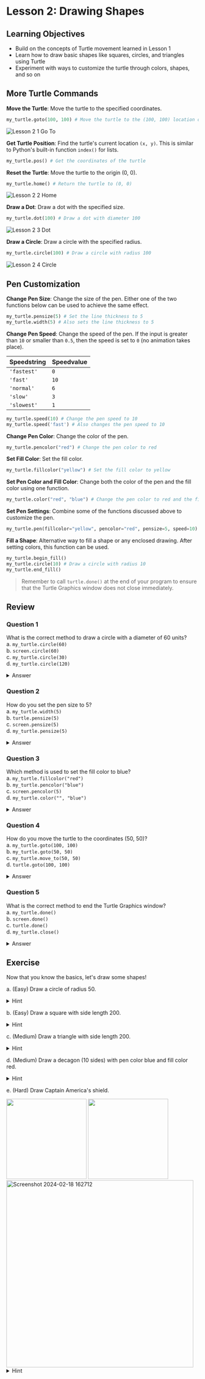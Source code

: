 # Lesson 2: Drawing Shapes

## Learning Objectives
- Build on the concepts of Turtle movement learned in Lesson 1
- Learn how to draw basic shapes like squares, circles, and triangles using Turtle
- Experiment with ways to customize the turtle through colors, shapes, and so on

## More Turtle Commands

**Move the Turtle**: Move the turtle to the specified coordinates.

```python
my_turtle.goto(100, 100) # Move the turtle to the (100, 100) location on the screen
```

![Lesson 2 1 Go To](https://github.com/The-Logic-Coders/turtle-program/assets/97239180/a2e3f5c6-436d-4168-a183-1331bfcce447)

**Get Turtle Position**: Find the turtle's current location `(x, y)`. This is similar to Python's built-in function `index()` for lists.

```python
my_turtle.pos() # Get the coordinates of the turtle
```

**Reset the Turtle**: Move the turtle to the origin (0, 0).

```python
my_turtle.home() # Return the turtle to (0, 0)
```

![Lesson 2 2 Home](https://github.com/The-Logic-Coders/turtle-program/assets/97239180/76f429a3-626b-4332-af7b-20c2ee950c0f)

**Draw a Dot**: Draw a dot with the specified size.

```python
my_turtle.dot(100) # Draw a dot with diameter 100
```

![Lesson 2 3 Dot](https://github.com/The-Logic-Coders/turtle-program/assets/97239180/b0e9aaf8-d0b3-451b-b598-0df5a74b2639)

**Draw a Circle**: Draw a circle with the specified radius.

```python
my_turtle.circle(100) # Draw a circle with radius 100
```

![Lesson 2 4 Circle](https://github.com/The-Logic-Coders/turtle-program/assets/97239180/fd50f782-1750-4066-b136-c1f7b65e508a)

## Pen Customization

**Change Pen Size**: Change the size of the pen. Either one of the two functions below can be used to achieve the same effect.

```python
my_turtle.pensize(5) # Set the line thickness to 5
my_turtle.width(5) # Also sets the line thickness to 5
```

**Change Pen Speed**: Change the speed of the pen. If the input is greater than `10` or smaller than `0.5`, then the speed is set to `0` (no animation takes place).

| **Speedstring** | **Speedvalue** |
| :----- | :----- |
| `'fastest'` | `0` |
| `'fast'` | `10` |
| `'normal'` | `6` |
| `'slow'` | `3` |
| `'slowest'` | `1` |

```python
my_turtle.speed(10) # Change the pen speed to 10
my_turtle.speed('fast') # Also changes the pen speed to 10
```

**Change Pen Color**: Change the color of the pen.

```python
my_turtle.pencolor("red") # Change the pen color to red
```

**Set Fill Color**: Set the fill color.

```python
my_turtle.fillcolor("yellow") # Set the fill color to yellow
```

**Set Pen Color and Fill Color**: Change both the color of the pen and the fill color using one function.

```python
my_turtle.color("red", "blue") # Change the pen color to red and the fill color to blue
```

**Set Pen Settings**: Combine some of the functions discussed above to customize the pen.

```python
my_turtle.pen(fillcolor="yellow", pencolor="red", pensize=5, speed=10) # Change the fill color to yellow, the pen color to red, the pen size/thickness to 5, and the pen speed to 10
```

**Fill a Shape**: Alternative way to fill a shape or any enclosed drawing. After setting colors, this function can be used.

```python
my_turtle.begin_fill()
my_turtle.circle(10) # Draw a circle with radius 10
my_turtle.end_fill()
```

> Remember to call `turtle.done()` at the end of your program to ensure that the Turtle Graphics window does not close immediately.

## Review

### Question 1
What is the correct method to draw a circle with a diameter of 60 units?  
a. `my_turtle.circle(60)`  
b. `screen.circle(60)`  
c. `my_turtle.circle(30)`  
d. `my_turtle.circle(120)`

<details>
<summary>Answer</summary>
c
</details>

### Question 2
How do you set the pen size to 5?  
a. `my_turtle.width(5)`  
b. `turtle.pensize(5)`  
c. `screen.pensize(5)`  
d. `my_turtle.pensize(5)`

<details>
<summary>Answer</summary>
a, d (both answers accepted)
</details>

### Question 3
Which method is used to set the fill color to blue?  
a. `my_turtle.fillcolor("red")`  
b. `my_turtle.pencolor("blue")`  
c. `screen.pencolor(5)`  
d. `my_turtle.color("", "blue")`

<details>
<summary>Answer</summary>
d
</details>

### Question 4
How do you move the turtle to the coordinates (50, 50)?  
a. `my_turtle.goto(100, 100)`  
b. `my_turtle.goto(50, 50)`  
c. `my_turtle.move_to(50, 50)`  
d. `turtle.goto(100, 100)`

<details>
<summary>Answer</summary>
b
</details>

### Question 5
What is the correct method to end the Turtle Graphics window?  
a. `my_turtle.done()`  
b. `screen.done()`  
c. `turtle.done()`  
d. `my_turtle.close()`

<details>
<summary>Answer</summary>
c (<code>done()</code> is part of the main package)
</details>

## Exercise
Now that you know the basics, let's draw some shapes!

a. (Easy) Draw a circle of radius 50.
<details>
<summary>Hint</summary>
Use <code>my_turtle.circle()</code>
</details>

b. (Easy) Draw a square with side length 200.
<details>
<summary>Hint</summary>
Use <code>my_turtle.forward()</code> and <code>my_turtle.right()</code>
</details>

c. (Medium) Draw a triangle with side length 200.
<details>
<summary>Hint</summary>
Use <code>my_turtle.forward()</code> and <code>my_turtle.right()</code>
</details>

d. (Medium) Draw a decagon (10 sides) with pen color blue and fill color red.
<details>
<summary>Hint</summary>
Use <code>my_turtle.forward()</code> and <code>my_turtle.right()</code>
</details>

e. (Hard) Draw Captain America's shield.

<img src="https://github.com/The-Logic-Coders/turtle-program/assets/97239180/9bcb9ad4-d2b6-4e88-82a0-a3d4714b07c4" width="210" height="210">

<img src="https://github.com/The-Logic-Coders/turtle-program/assets/97239180/c7ea94d5-eee0-4891-8406-0ef116051ff1" width="210" height="210">

<img width="490" alt="Screenshot 2024-02-18 162712" src="https://github.com/The-Logic-Coders/turtle-program/assets/97239180/15094654-59ad-46af-8e3f-74f1086ef0e0">
<details>
<summary>Hint</summary>
Captain America's shield is made up of 4 concentric circles (circles that have the same center) and 1 star.
</details>